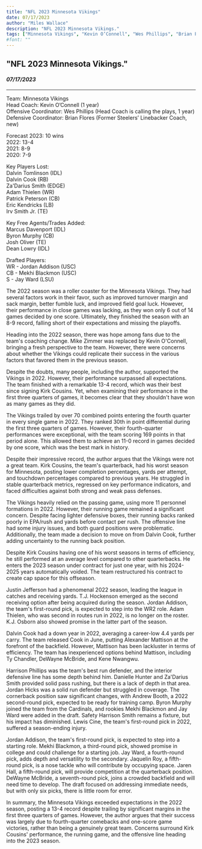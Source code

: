 ```yaml
---
title: "NFL 2023 Minnesota Vikings"
date: 07/17/2023
author: "Miles Wallace"
description: "NFL 2023 Minnesota Vikings."
tags: ["Minnesota Vikings", "Kevin O’Connell", "Wes Phillips", "Brian Flores", "Marcus Davenport", "Byron Murphy", "Josh Oliver", "Dean Lowry", "Jordan Addison", "Mekhi Blackmon", "Jay Ward", "Kirk Cousins", "Justin Jefferson", "Harrison Phillips", "T.J. Hockenson", "Alexander Mattison", "Danielle Hunter", "Za'Darius Smith",  ]
#font: ""
---
```

## "NFL 2023 Minnesota Vikings."
#### _07/17/2023_ 
____
Team: Minnesota Vikings  
Head Coach: Kevin O’Connell (1 year)  
Offensive Coordinator: Wes Phillips (Head Coach is calling the plays, 1 year)  
Defensive Coordinator: Brian Flores (Former Steelers’ Linebacker Coach, new)  
  
Forecast 2023: 10 wins  
2022: 13-4  
2021: 8-9  
2020: 7-9  
  
Key Players Lost:  
Dalvin Tomlinson (IDL)  
Dalvin Cook (RB)  
Za'Darius Smith (EDGE)  
Adam Thielen (WR)  
Patrick Peterson (CB)  
Eric Kendricks (LB)  
Irv Smith Jr. (TE)  
  
Key Free Agents/Trades Added:  
Marcus Davenport (IDL)  
Byron Murphy (CB)  
Josh Oliver (TE)  
Dean Lowry (IDL)  
  
Drafted Players:   
WR - Jordan Addison (USC)  
CB - Mekhi Blackmon (USC)  
S - Jay Ward (LSU)  
   
The 2022 season was a roller coaster for the Minnesota Vikings. They had several factors work in their favor, such as improved turnover margin and sack margin, better fumble luck, and improved field goal luck. However, their performance in close games was lacking, as they won only 6 out of 14 games decided by one score. Ultimately, they finished the season with an 8-9 record, falling short of their expectations and missing the playoffs.

Heading into the 2022 season, there was hope among fans due to the team's coaching change. Mike Zimmer was replaced by Kevin O'Connell, bringing a fresh perspective to the team. However, there were concerns about whether the Vikings could replicate their success in the various factors that favored them in the previous season.

Despite the doubts, many people, including the author, supported the Vikings in 2022. However, their performance surpassed all expectations. The team finished with a remarkable 13-4 record, which was their best since signing Kirk Cousins. Yet, when examining their performance in the first three quarters of games, it becomes clear that they shouldn't have won as many games as they did.

The Vikings trailed by over 70 combined points entering the fourth quarter in every single game in 2022. They ranked 30th in point differential during the first three quarters of games. However, their fourth-quarter performances were exceptional, with the team scoring 169 points in that period alone. This allowed them to achieve an 11-0 record in games decided by one score, which was the best mark in history.

Despite their impressive record, the author argues that the Vikings were not a great team. Kirk Cousins, the team's quarterback, had his worst season for Minnesota, posting lower completion percentages, yards per attempt, and touchdown percentages compared to previous years. He struggled in stable quarterback metrics, regressed on key performance indicators, and faced difficulties against both strong and weak pass defenses.

The Vikings heavily relied on the passing game, using more 11 personnel formations in 2022. However, their running game remained a significant concern. Despite facing lighter defensive boxes, their running backs ranked poorly in EPA/rush and yards before contact per rush. The offensive line had some injury issues, and both guard positions were problematic. Additionally, the team made a decision to move on from Dalvin Cook, further adding uncertainty to the running back position.

Despite Kirk Cousins having one of his worst seasons in terms of efficiency, he still performed at an average level compared to other quarterbacks. He enters the 2023 season under contract for just one year, with his 2024-2025 years automatically voided. The team restructured his contract to create cap space for this offseason.

Justin Jefferson had a phenomenal 2022 season, leading the league in catches and receiving yards. T.J. Hockenson emerged as the second receiving option after being acquired during the season. Jordan Addison, the team's first-round pick, is expected to step into the WR2 role. Adam Thielen, who was second in routes run in 2022, is no longer on the roster. K.J. Osborn also showed promise in the latter part of the season.

Dalvin Cook had a down year in 2022, averaging a career-low 4.4 yards per carry. The team released Cook in June, putting Alexander Mattison at the forefront of the backfield. However, Mattison has been lackluster in terms of efficiency. The team has inexperienced options behind Mattison, including Ty Chandler, DeWayne McBride, and Kene Nwangwu.

Harrison Phillips was the team's best run defender, and the interior defensive line has some depth behind him. Danielle Hunter and Za'Darius Smith provided solid pass rushing, but there is a lack of depth in that area. Jordan Hicks was a solid run defender but struggled in coverage. The cornerback position saw significant changes, with Andrew Booth, a 2022 second-round pick, expected to be ready for training camp. Byron Murphy joined the team from the Cardinals, and rookies Mekhi Blackmon and Jay Ward were added in the draft. Safety Harrison Smith remains a fixture, but his impact has diminished. Lewis Cine, the team's first-round pick in 2022, suffered a season-ending injury.

Jordan Addison, the team's first-round pick, is expected to step into a starting role. Mekhi Blackmon, a third-round pick, showed promise in college and could challenge for a starting job. Jay Ward, a fourth-round pick, adds depth and versatility to the secondary. Jaquelin Roy, a fifth-round pick, is a nose tackle who will contribute by occupying space. Jaren Hall, a fifth-round pick, will provide competition at the quarterback position. DeWayne McBride, a seventh-round pick, joins a crowded backfield and will need time to develop. The draft focused on addressing immediate needs, but with only six picks, there is little room for error.

In summary, the Minnesota Vikings exceeded expectations in the 2022 season, posting a 13-4 record despite trailing by significant margins in the first three quarters of games. However, the author argues that their success was largely due to fourth-quarter comebacks and one-score game victories, rather than being a genuinely great team. Concerns surround Kirk Cousins' performance, the running game, and the offensive line heading into the 2023 season.  